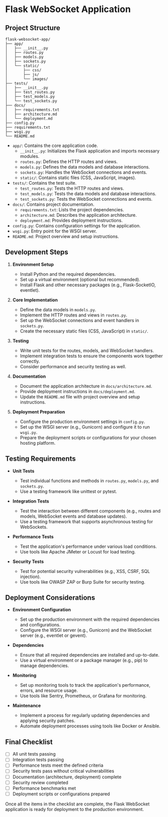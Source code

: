 # Flask WebSocket Application

## Project Structure

```
flask-websocket-app/
├── app/
│   ├── __init__.py
│   ├── routes.py
│   ├── models.py
│   ├── sockets.py
│   └── static/
│       ├── css/
│       ├── js/
│       └── images/
├── tests/
│   ├── __init__.py
│   ├── test_routes.py
│   ├── test_models.py
│   └── test_sockets.py
├── docs/
│   ├── requirements.txt
│   ├── architecture.md
│   └── deployment.md
├── config.py
├── requirements.txt
├── wsgi.py
└── README.md
```

- `app/`: Contains the core application code.
  - `__init__.py`: Initializes the Flask application and imports necessary modules.
  - `routes.py`: Defines the HTTP routes and views.
  - `models.py`: Defines the data models and database interactions.
  - `sockets.py`: Handles the WebSocket connections and events.
  - `static/`: Contains static files (CSS, JavaScript, images).
- `tests/`: Contains the test suite.
  - `test_routes.py`: Tests the HTTP routes and views.
  - `test_models.py`: Tests the data models and database interactions.
  - `test_sockets.py`: Tests the WebSocket connections and events.
- `docs/`: Contains project documentation.
  - `requirements.txt`: Lists the project dependencies.
  - `architecture.md`: Describes the application architecture.
  - `deployment.md`: Provides deployment instructions.
- `config.py`: Contains configuration settings for the application.
- `wsgi.py`: Entry point for the WSGI server.
- `README.md`: Project overview and setup instructions.

## Development Steps

1. **Environment Setup**
   - Install Python and the required dependencies.
   - Set up a virtual environment (optional but recommended).
   - Install Flask and other necessary packages (e.g., Flask-SocketIO, eventlet).

2. **Core Implementation**
   - Define the data models in `models.py`.
   - Implement the HTTP routes and views in `routes.py`.
   - Set up the WebSocket connections and event handlers in `sockets.py`.
   - Create the necessary static files (CSS, JavaScript) in `static/`.

3. **Testing**
   - Write unit tests for the routes, models, and WebSocket handlers.
   - Implement integration tests to ensure the components work together correctly.
   - Consider performance and security testing as well.

4. **Documentation**
   - Document the application architecture in `docs/architecture.md`.
   - Provide deployment instructions in `docs/deployment.md`.
   - Update the `README.md` file with project overview and setup instructions.

5. **Deployment Preparation**
   - Configure the production environment settings in `config.py`.
   - Set up the WSGI server (e.g., Gunicorn) and configure it to run `wsgi.py`.
   - Prepare the deployment scripts or configurations for your chosen hosting platform.

## Testing Requirements

- **Unit Tests**
  - Test individual functions and methods in `routes.py`, `models.py`, and `sockets.py`.
  - Use a testing framework like unittest or pytest.

- **Integration Tests**
  - Test the interaction between different components (e.g., routes and models, WebSocket events and database updates).
  - Use a testing framework that supports asynchronous testing for WebSockets.

- **Performance Tests**
  - Test the application's performance under various load conditions.
  - Use tools like Apache JMeter or Locust for load testing.

- **Security Tests**
  - Test for potential security vulnerabilities (e.g., XSS, CSRF, SQL injection).
  - Use tools like OWASP ZAP or Burp Suite for security testing.

## Deployment Considerations

- **Environment Configuration**
  - Set up the production environment with the required dependencies and configurations.
  - Configure the WSGI server (e.g., Gunicorn) and the WebSocket server (e.g., eventlet or gevent).

- **Dependencies**
  - Ensure that all required dependencies are installed and up-to-date.
  - Use a virtual environment or a package manager (e.g., pip) to manage dependencies.

- **Monitoring**
  - Set up monitoring tools to track the application's performance, errors, and resource usage.
  - Use tools like Sentry, Prometheus, or Grafana for monitoring.

- **Maintenance**
  - Implement a process for regularly updating dependencies and applying security patches.
  - Automate deployment processes using tools like Docker or Ansible.

## Final Checklist

- [ ] All unit tests passing
- [ ] Integration tests passing
- [ ] Performance tests meet the defined criteria
- [ ] Security tests pass without critical vulnerabilities
- [ ] Documentation (architecture, deployment) complete
- [ ] Security review completed
- [ ] Performance benchmarks met
- [ ] Deployment scripts or configurations prepared

Once all the items in the checklist are complete, the Flask WebSocket application is ready for deployment to the production environment.